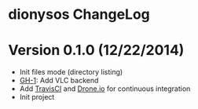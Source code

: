 # dionysos ChangeLog

# Version 0.1.0 (12/22/2014)

- Init files mode (directory listing)
- [GH-1][]: Add VLC backend
- Add [TravisCI][] and [Drone.io][] for continuous integration
- Init project


[TravisCI]: https://travis-ci.org/nlamirault/marcopolo
[Drone.io]: https://drone.io/github.com/nlamirault/marcopolo
[overseer]: https://github.com/tonini/overseer.el


[GH-1]: https://github.com/nlamirault/dionysos/issues/1
